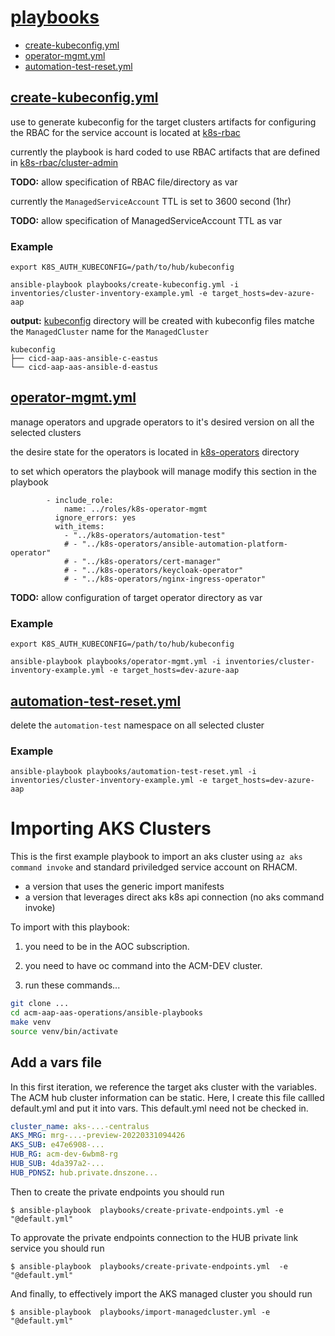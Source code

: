 # [playbooks](playbooks/)
- [create-kubeconfig.yml](#create-kubeconfig)
- [operator-mgmt.yml](#operator-mgmt)
- [automation-test-reset.yml](#automation-test-reset)

## <a name="create-kubeconfig"></a>[create-kubeconfig.yml](playbooks/automation-test-reset.yml)
use to generate kubeconfig for the target clusters
artifacts for configuring the RBAC for the service account is located at [k8s-rbac](k8s-rbac/)

currently the playbook is hard coded to use RBAC artifacts that are defined in
[k8s-rbac/cluster-admin](k8s-rbac/cluster-admin/)

**TODO:** allow specification of RBAC file/directory as var

currently the `ManagedServiceAccount` TTL is set to 3600 second (1hr)

**TODO:** allow specification of ManagedServiceAccount TTL as var

### Example
```
export K8S_AUTH_KUBECONFIG=/path/to/hub/kubeconfig

ansible-playbook playbooks/create-kubeconfig.yml -i inventories/cluster-inventory-example.yml -e target_hosts=dev-azure-aap
```

**output:**
[kubeconfig](kubeconfig/) directory will be created with kubeconfig files matche the `ManagedCluster` name for the `ManagedCluster`

```
kubeconfig
├── cicd-aap-aas-ansible-c-eastus
└── cicd-aap-aas-ansible-d-eastus
```

## <a name="operator-mgmt"></a>[operator-mgmt.yml](playbooks/operator-mgmt.yml)

manage operators and upgrade operators to it's desired version on all the selected clusters

the desire state for the operators is located in [k8s-operators](k8s-operators/) directory

to set which operators the playbook will manage modify this section in the playbook
```
        - include_role:
            name: ../roles/k8s-operator-mgmt
          ignore_errors: yes
          with_items:
            - "../k8s-operators/automation-test"
            # - "../k8s-operators/ansible-automation-platform-operator"
            # - "../k8s-operators/cert-manager"
            # - "../k8s-operators/keycloak-operator"
            # - "../k8s-operators/nginx-ingress-operator"
```
**TODO:** allow configuration of target operator directory as var

### Example
```
export K8S_AUTH_KUBECONFIG=/path/to/hub/kubeconfig

ansible-playbook playbooks/operator-mgmt.yml -i inventories/cluster-inventory-example.yml -e target_hosts=dev-azure-aap
```

## <a name="automation-test-reset"></a>[automation-test-reset.yml](playbooks/automation-test-reset.yml)
delete the `automation-test` namespace on all selected cluster

### Example
```
ansible-playbook playbooks/automation-test-reset.yml -i inventories/cluster-inventory-example.yml -e target_hosts=dev-azure-aap
```


# Importing AKS Clusters

This is the first example playbook to import an aks cluster using `az aks command invoke` and standard priviledged service account on RHACM.

- a version that uses the generic import manifests
- a version that leverages direct aks k8s api connection (no aks command invoke)

To import with this playbook:

1. you need to be in the AOC subscription.
2. you need to have oc command into the ACM-DEV cluster.

3. run these commands...
```bash
git clone ...
cd acm-aap-aas-operations/ansible-playbooks
make venv
source venv/bin/activate
```

## Add a vars file

In this first iteration, we reference the target aks cluster with the variables.
The ACM hub cluster information can be static. Here, I create this file callled default.yml and put it into vars.
This default.yml need not be checked in.

```yaml
cluster_name: aks-...-centralus
AKS_MRG: mrg-...-preview-20220331094426
AKS_SUB: e47e6908-...
HUB_RG: acm-dev-6wbm8-rg
HUB_SUB: 4da397a2-...
HUB_PDNSZ: hub.private.dnszone...
```

Then to create the private endpoints you should run

```shell
$ ansible-playbook  playbooks/create-private-endpoints.yml -e "@default.yml"
```

To approvate the private endpoints connection to the HUB private link service you should run

```shell
$ ansible-playbook  playbooks/create-private-endpoints.yml  -e "@default.yml"
```

And finally, to effectively import the AKS managed cluster you should run


```shell
$ ansible-playbook  playbooks/import-managedcluster.yml -e "@default.yml"
```

